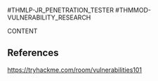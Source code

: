 #THMLP-JR_PENETRATION_TESTER #THMMOD-VULNERABILITY_RESEARCH

CONTENT
## References

https://tryhackme.com/room/vulnerabilities101